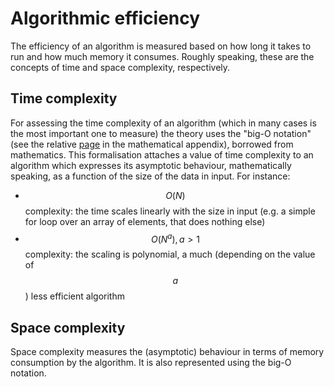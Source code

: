 # Algorithmic efficiency

The efficiency of an algorithm is measured based on how long it takes to run and how much memory it consumes. Roughly speaking, these are the concepts of time and space complexity, respectively.

## Time complexity

For assessing the time complexity of an algorithm \(which in many cases is the most important one to measure\) the theory uses the "big-O notation" \(see the relative [page](../../the-mathematics-appendix/mathematical-functions.md#big-o-and-little-o-notation) in the mathematical appendix\), borrowed from mathematics. This formalisation attaches a value of time complexity to an algorithm which expresses its asymptotic behaviour, mathematically speaking, as a function of the size of the data in input. For instance:

*  $$O(N)$$ complexity: the time scales linearly with the size in input \(e.g. a simple for loop over an array of elements, that does nothing else\) 
* $$O(N^a), a > 1$$ complexity: the scaling is polynomial, a much \(depending on the value of$$a$$\) less efficient algorithm

## Space complexity

Space complexity measures the \(asymptotic\) behaviour in terms of memory consumption by the algorithm. It is also represented using the big-O notation.









